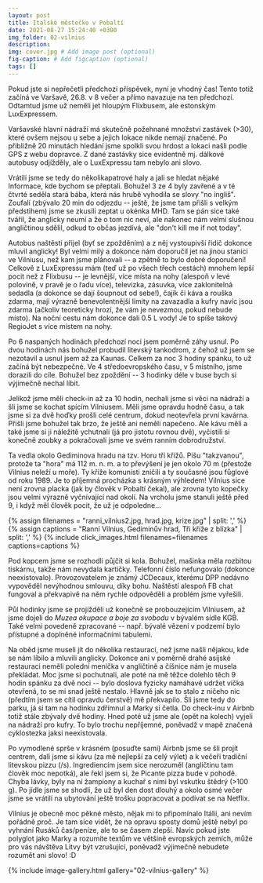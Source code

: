 ```yaml
---
layout: post
title: Italské městečko v Pobaltí
date: 2021-08-27 15:24:40 +0300
img_folder: 02-vilnius
description: 
img: cover.jpg # Add image post (optional)
fig-caption: # Add figcaption (optional)
tags: []
---
```

Pokud jste si nepřečetli předchozí příspěvek, nyní je vhodný čas! Tento totiž začíná ve Varšavě, 26.8. v 8 večer a přímo navazuje na ten předchozí. Odtamtud jsme už neměli jet hloupým Flixbusem, ale estonským LuxExpressem.

Varšavské hlavní nádraží má skutečně požehnané množství zastávek (>30), které ovšem nejsou u sebe a jejich lokace nikde nemají značené. Po přibližně 20 minutách hledání jsme spolkli svou hrdost a lokaci našli podle GPS z webu dopravce. Z dané zastávky sice evidentně mj. dálkové autobusy odjížděly, ale o LuxExpressu tam nebylo ani slovo.

Vrátili jsme se tedy do několikapatrové haly a jali se hledat nějaké Informace, kde bychom se přeptali. Bohužel 3 ze 4 byly zavřené a v té čtvrté seděla stará bába, která nás hrubě vyhodila se slovy "no ingliš". Zoufalí (zbývalo 20 min do odjezdu -- ještě, že jsme tam přišli s velkým předstihem) jsme se zkusili zeptat u okénka MHD. Tam se pán sice také tvářil, že anglicky neumí a že o tom nic neví, ale nakonec nám velmi slušnou angličtinou sdělil, odkud to občas jezdívá, ale "don't kill me if not today".

Autobus naštěstí přijel (byť se zpožděním) a z něj vystoupivší řidič dokonce mluvil anglicky! Byl velmi milý a dokonce nám doporučil jet na jinou stanici ve Vilniusu, než kam jsme plánovali -- a zpětně to bylo dobré doporučení! Celkově z LuxExpressu mám (teď už po všech třech cestách) mnohem lepší pocit než z Flixbusu -- je levnější, více místa na nohy (alespoň v levé polovině, v pravě je o řadu více), televizka, zásuvka, více zaklonitelná sedadla (a dokonce se dají šoupnout od sebe!), čajík či káva a rouška zdarma, mají výrazně benevolentnější limity na zavazadla a kufry navíc jsou zdarma (ačkoliv teoreticky hrozí, že vám je nevezmou, pokud nebude místo). Na noční cestu nám dokonce dali 0.5 L vody! Je to spíše takový RegioJet s více místem na nohy. 

Po 6 naspaných hodinách předchozí noci jsem poměrně záhy usnul. Po dvou hodinách nás bohužel probudil litevský tankodrom, z čehož už jsem se nezotavil a usnul jsem až za Kaunas. Celkem za noc 3 hodiny spánku, to už začíná být nebezpečné. Ve 4 středoevropského času, v 5 místního, jsme dorazili do cíle. Bohužel bez zpoždění -- 3 hodinky déle v buse bych si výjimečně nechal líbit.

Jelikož jsme měli check-in až za 10 hodin, nechali jsme si věci na nádraží a šli jsme se kochat spícím Vilniusem. Měli jsme opravdu hodně času, a tak jsme si za dvě hoďky prošli celé centrum, dokud neotevřela první kavárna. Přišli jsme bohužel tak brzo, že ještě ani neměli napečeno. Ale kávu měli a také jsme si ji náležitě ychutnali (já pro jistotu rovnou dvě), vyčistili si konečně zoubky a pokračovali jsme ve svém ranním dobrodružství.

Ta vedla okolo Gediminova hradu na tzv. Horu tří křížů. Píšu "takzvanou", protože ta "hora" má 112 m. n. m. a to převýšení je jen okolo 70 m (přestože Vilnius neleží u moře). Ty kříže komunisti zničili a ty současné jsou fůglové od roku 1989. Je to příjemná procházka s krásným výhledem! Vilnius sice není zrovna placka (jak by člověk v Pobaltí čekal), ale zrovna tyto kopečky jsou velmi výrazně vyčnívající nad okolí. Na vrcholu jsme stanuli ještě před 9, i když měl člověk pocit, že už je odpoledne... 

{% assign filenames = "ranni_vilnius2.jpg, hrad.jpg, krize.jpg" | split: ',' %}
{% assign captions = "Ranní Vilnius, Gediminův hrad, Tři kříže z blízka" | split: ',' %}
{% include click_images.html filenames=filenames captions=captions %}

Pod kopcem jsme se rozhodli půjčit si kola. Bohužel, mašinka měla rozbitou tiskárnu, takže nám nevydala kartičky. Telefonní číslo nefungovalo (dokonce neexistovalo). Provozovatelem je známý JCDecaux, kterému DPP nedávno vypověděl nevýhodnou smlouvu, díky bohu. Naštěstí alespoň FB chat fungoval a překvapivě na něm rychle odpověděli a problém jsme vyřešili.

Půl hodinky jsme se projížděli už konečně se probouzejícím Vilniusem, až jsme dojeli do *Muzea okupace a boje za svobodu* v bývalém sídle KGB. Také velmi povedeně zpracované -- např. bývalé vězení v podzemí bylo přístupné a doplněné informačními tabulemi.

Na oběd jsme museli jít do několika restaurací, než jsme našli nějakou, kde se nám líbilo a mluvili anglicky. Dokonce ani v poměrně drahé asijské restauraci neměli polední meníčka v angličtině a číšnice nám je musela překládat. Moc jsme si pochutnali, ale poté na mě těžce dolehlo těch  9 hodin spánku za dvě noci -- bylo doslova fyzicky namáhavé udržet víčka otevřená, to se mi snad ještě nestalo. Hlavně jak se to stalo z ničeho nic (předtím jsem se cítil opravdu čerstvě) mě překvapilo. Šli jsme tedy do parku, já si tam na hodinku zdřímnul a Marky si četla. Do check-inu v Airbnb totiž stále zbývaly dvě hodiny. Hned poté už jsme ale (opět na kolech) vyjeli na nádraží pro kufry. To bylo trochu nepříjemné, poněvadž v mapě značená cyklostezka jaksi neexistovala.

Po vymodlené sprše v krásném (posuďte sami) Airbnb jsme se šli projít centrem, dali jsme si kávu (za mě nejlepší za celý výlet) a k večeři tradiční litevskou pizzu (/s). Ingrediencím jsem sice nerozuměl (angličtinu tam člověk moc nepotká), ale řekl jsem si, že Picante pizza bude v pohodě. Chyba lávky, byly na ní žampiony a kuchař s nimi byl vskutku štědrý (>100 g). Po jídle jsme se shodli, že už byl den dost dlouhý a okolo osmé večer jsme se vrátili na ubytování ještě trošku popracovat a podívat se na Netflix.

Vilnius je obecně moc pěkné město, nějak mi to připomínalo Itálii, ani nevím pořádně proč. Je tam sice vidět, že na opravu sposty domů ještě nebyl po vyhnání Rusáků čas/peníze, ale to se časem zlepší. Navíc pokud jste polyglot jako Marky a rozumíte textům ve většině evropských zemích, může pro vás návštěva Litvy být vzrušující, poněvadž výjimečně nebudete rozumět ani slovo! :D


{% include image-gallery.html gallery="02-vilnius-gallery" %}